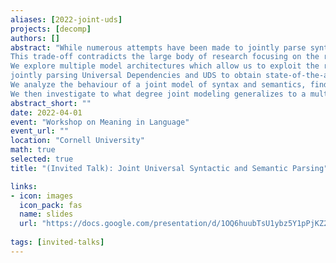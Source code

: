 ```yaml
---
aliases: [2022-joint-uds]
projects: [decomp]
authors: []
abstract: "While numerous attempts have been made to jointly parse syntax and semantics, high performance in one domain typically comes at the price of performance in the other.
This trade-off contradicts the large body of research focusing on the rich interactions at the syntax-semantics interface. 
We explore multiple model architectures which allow us to exploit the rich syntactic and semantic annotations contained in the Universal Decompositional Semantics (UDS) dataset,
jointly parsing Universal Dependencies and UDS to obtain state-of-the-art results in both formalisms.
We analyze the behaviour of a joint model of syntax and semantics, finding patterns supported by linguistic theory at the syntax-semantics interface. 
We then investigate to what degree joint modeling generalizes to a multilingual setting, where we find similar trends across 8 languages. "
abstract_short: ""
date: 2022-04-01 
event: "Workshop on Meaning in Language"
event_url: ""
location: "Cornell University" 
math: true
selected: true
title: "(Invited Talk): Joint Universal Syntactic and Semantic Parsing"

links:
- icon: images
  icon_pack: fas
  name: slides
  url: "https://docs.google.com/presentation/d/1OQ6huubTsU1ybz5Y1pPjKZ2_XJ7c3F87/edit?usp=sharing&ouid=106077559708901828039&rtpof=true&sd=true"
  
tags: [invited-talks]
---
```



